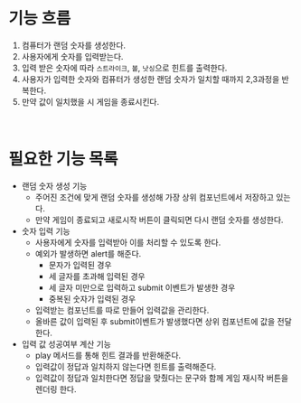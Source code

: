 # 기능 흐름

1. 컴퓨터가 랜덤 숫자를 생성한다.
2. 사용자에게 숫자를 입력받는다.
3. 입력 받은 숫자에 따라 `스트라이크`, `볼`, `낫싱`으로 힌트를 출력한다.
4. 사용자가 입력한 숫자와 컴퓨터가 생성한 랜덤 숫자가 일치할 때까지 2,3과정을 반복한다.
5. 만약 값이 일치했을 시 게임을 종료시킨다.

<br>

# 필요한 기능 목록

- 랜덤 숫자 생성 기능
  - 주어진 조건에 맞게 랜덤 숫자를 생성해 가장 상위 컴포넌트에서 저장하고 있는다.
  - 만약 게임이 종료되고 새로시작 버튼이 클릭되면 다시 랜덤 숫자를 생성한다.
- 숫자 입력 기능
  - 사용자에게 숫자를 입력받아 이를 처리할 수 있도록 한다.
  - 예외가 발생하면 alert를 해준다.
    - 문자가 입력된 경우
    - 세 글자를 초과해 입력된 경우
    - 세 글자 미만으로 입력하고 submit 이벤트가 발생한 경우
    - 중복된 숫자가 입력된 경우
  - 입력받는 컴포넌트를 따로 만들어 입력값을 관리한다.
  - 올바른 값이 입력된 후 submit이벤트가 발생했다면 상위 컴포넌트에 값을 전달한다.
- 입력 값 성공여부 계산 기능
  - play 메서드를 통해 힌트 결과를 반환해준다.
  - 입력값이 정답과 일치하지 않는다면 힌트를 출력해준다.
  - 입력값이 정답과 일치한다면 정답을 맞췄다는 문구와 함께 게임 재시작 버튼을 렌더링 한다.
